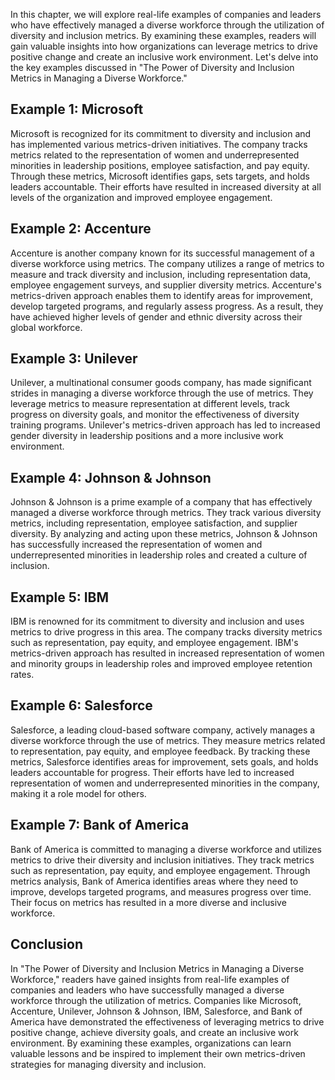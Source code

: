
In this chapter, we will explore real-life examples of companies and leaders who have effectively managed a diverse workforce through the utilization of diversity and inclusion metrics. By examining these examples, readers will gain valuable insights into how organizations can leverage metrics to drive positive change and create an inclusive work environment. Let's delve into the key examples discussed in "The Power of Diversity and Inclusion Metrics in Managing a Diverse Workforce."

Example 1: Microsoft
--------------------

Microsoft is recognized for its commitment to diversity and inclusion and has implemented various metrics-driven initiatives. The company tracks metrics related to the representation of women and underrepresented minorities in leadership positions, employee satisfaction, and pay equity. Through these metrics, Microsoft identifies gaps, sets targets, and holds leaders accountable. Their efforts have resulted in increased diversity at all levels of the organization and improved employee engagement.

Example 2: Accenture
--------------------

Accenture is another company known for its successful management of a diverse workforce using metrics. The company utilizes a range of metrics to measure and track diversity and inclusion, including representation data, employee engagement surveys, and supplier diversity metrics. Accenture's metrics-driven approach enables them to identify areas for improvement, develop targeted programs, and regularly assess progress. As a result, they have achieved higher levels of gender and ethnic diversity across their global workforce.

Example 3: Unilever
-------------------

Unilever, a multinational consumer goods company, has made significant strides in managing a diverse workforce through the use of metrics. They leverage metrics to measure representation at different levels, track progress on diversity goals, and monitor the effectiveness of diversity training programs. Unilever's metrics-driven approach has led to increased gender diversity in leadership positions and a more inclusive work environment.

Example 4: Johnson \& Johnson
-----------------------------

Johnson \& Johnson is a prime example of a company that has effectively managed a diverse workforce through metrics. They track various diversity metrics, including representation, employee satisfaction, and supplier diversity. By analyzing and acting upon these metrics, Johnson \& Johnson has successfully increased the representation of women and underrepresented minorities in leadership roles and created a culture of inclusion.

Example 5: IBM
--------------

IBM is renowned for its commitment to diversity and inclusion and uses metrics to drive progress in this area. The company tracks diversity metrics such as representation, pay equity, and employee engagement. IBM's metrics-driven approach has resulted in increased representation of women and minority groups in leadership roles and improved employee retention rates.

Example 6: Salesforce
---------------------

Salesforce, a leading cloud-based software company, actively manages a diverse workforce through the use of metrics. They measure metrics related to representation, pay equity, and employee feedback. By tracking these metrics, Salesforce identifies areas for improvement, sets goals, and holds leaders accountable for progress. Their efforts have led to increased representation of women and underrepresented minorities in the company, making it a role model for others.

Example 7: Bank of America
--------------------------

Bank of America is committed to managing a diverse workforce and utilizes metrics to drive their diversity and inclusion initiatives. They track metrics such as representation, pay equity, and employee engagement. Through metrics analysis, Bank of America identifies areas where they need to improve, develops targeted programs, and measures progress over time. Their focus on metrics has resulted in a more diverse and inclusive workforce.

Conclusion
----------

In "The Power of Diversity and Inclusion Metrics in Managing a Diverse Workforce," readers have gained insights from real-life examples of companies and leaders who have successfully managed a diverse workforce through the utilization of metrics. Companies like Microsoft, Accenture, Unilever, Johnson \& Johnson, IBM, Salesforce, and Bank of America have demonstrated the effectiveness of leveraging metrics to drive positive change, achieve diversity goals, and create an inclusive work environment. By examining these examples, organizations can learn valuable lessons and be inspired to implement their own metrics-driven strategies for managing diversity and inclusion.
